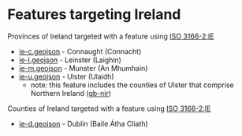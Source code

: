 # Features targeting Ireland

Provinces of Ireland targeted with a feature using [ISO 3166-2:IE](https://en.wikipedia.org/wiki/ISO_3166-2:IE)

- [ie-c.geojson](https://location-conflation.com/?locationSet=%7B%22include%22%3A%5B%22ie-c.geojson%22%5D%7D&referrer=nsi) - Connaught (Connacht)
- [ie-l.geojson](https://location-conflation.com/?locationSet=%7B%22include%22%3A%5B%22ie-l.geojson%22%5D%7D&referrer=nsi) - Leinster (Laighin)
- [ie-m.geojson](https://location-conflation.com/?locationSet=%7B%22include%22%3A%5B%22ie-m.geojson%22%5D%7D&referrer=nsi) - Munster (An Mhumhain)
- [ie-u.geojson](https://location-conflation.com/?locationSet=%7B%22include%22%3A%5B%22ie-u.geojson%22%5D%7D&referrer=nsi) - Ulster (Ulaidh)
  - note: this feature includes the counties of Ulster that comprise Northern Ireland ([gb-nir](https://location-conflation.com/?locationSet=%7B%22include%22%3A%5B%22gb-nir%22%5D%7D&referrer=nsi))

Counties of Ireland targeted with a feature using [ISO 3166-2:IE](https://en.wikipedia.org/wiki/ISO_3166-2:IE)

- [ie-d.geojson](https://location-conflation.com/?locationSet=%7B%22include%22%3A%5B%22ie-d.geojson%22%5D%7D&referrer=nsi) - Dublin (Baile Átha Cliath)
